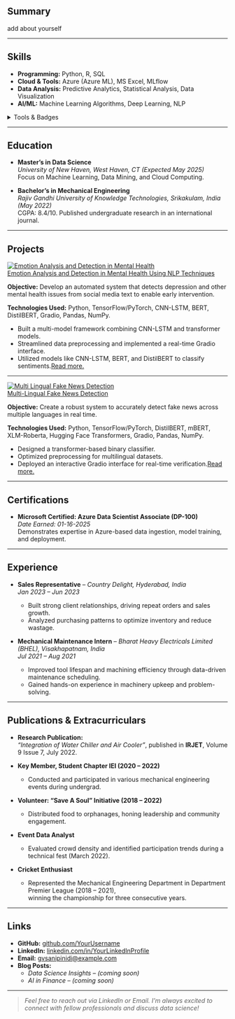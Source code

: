 


## Summary
add about yourself

---

## Skills
- **Programming:** Python, R, SQL  
- **Cloud & Tools:** Azure (Azure ML), MS Excel, MLflow  
- **Data Analysis:** Predictive Analytics, Statistical Analysis, Data Visualization  
- **AI/ML:** Machine Learning Algorithms, Deep Learning, NLP

<details markdown="1">
<summary>Tools & Badges</summary>

![Python](https://img.shields.io/badge/Python-3670A0?style=for-the-badge&logo=python&logoColor=ffdd54)
![R](https://img.shields.io/badge/R-276DC3?style=for-the-badge&logo=r&logoColor=white)
![Azure](https://img.shields.io/badge/Azure-0072C6?style=for-the-badge&logo=microsoftazure&logoColor=white)
![SQL](https://img.shields.io/badge/SQL-4479A1?style=for-the-badge&logo=mysql&logoColor=white)
</details>

---

## Education
- **Master’s in Data Science**  
  *University of New Haven, West Haven, CT (Expected May 2025)*  
  Focus on Machine Learning, Data Mining, and Cloud Computing.

- **Bachelor’s in Mechanical Engineering**  
  *Rajiv Gandhi University of Knowledge Technologies, Srikakulam, India (May 2022)*  
  CGPA: 8.4/10. Published undergraduate research in an international journal.

---

## Projects 
 
<div class="project-card">
  <!-- Clickable Thumbnail -->
  <a href="{{ '/each-project/emotion-analysis-and-detection-in-mental-health-using-nlp-techniques/' | relative_url }}">
    <img 
      class="project-thumbnail"
      src="{{ '/assets/NLP.jpeg' | relative_url }}"
      alt="Emotion Analysis and Detection in Mental Health"
    />
  </a>

  <!-- Project Details -->
  <div class="project-details">
    <!-- Clickable Title -->
    <a 
      class="project-title"
      href="{{ '/each-project/emotion-analysis-and-detection-in-mental-health-using-nlp-techniques/' | relative_url }}"
    >
      Emotion Analysis and Detection in Mental Health Using NLP Techniques
    </a>
    <p><strong>Objective:</strong> Develop an automated system that detects depression and other mental health issues from social media text to enable early intervention.</p>
    <p><strong>Technologies Used:</strong> Python, TensorFlow/PyTorch, CNN-LSTM, BERT, DistilBERT, Gradio, Pandas, NumPy.</p>
    <ul>
      <li>Built a multi-model framework combining CNN-LSTM and transformer models.</li>
      <li>Streamlined data preprocessing and implemented a real-time Gradio interface.</li>
      <li>Utilized models like CNN-LSTM, BERT, and DistilBERT to classify sentiments.<a href="{{ '/each-project/emotion-analysis-and-detection-in-mental-health-using-nlp-techniques/' | relative_url }}">Read more.</a></li>
    </ul>
  </div>
</div>

---
<div class="project-card">
  <!-- Clickable Thumbnail -->
  <a class="project-link" href="{{ '/each-project/Multi-Lingual-Fake-News-Detection.html' | relative_url }}">
    <img class="project-thumbnail" src="{{ '/assets/Fake-news-detection.png' | relative_url }}" alt="Multi Lingual Fake News Detection">
  </a>

  <!-- Project Details -->
  <div class="project-details">
    <!-- Clickable Title -->
    <a class="project-link project-title" href="{{ '/each-project/Multi-Lingual-Fake-News-Detection.html' | relative_url }}">
      Multi-Lingual Fake News Detection
    </a>
    <p><strong>Objective:</strong> Create a robust system to accurately detect fake news across multiple languages in real time.</p>
    <p><strong>Technologies Used:</strong> Python, TensorFlow/PyTorch, DistilBERT, mBERT, XLM-Roberta, Hugging Face Transformers, Gradio, Pandas, NumPy.</p>
    <ul>
      <li>Designed a transformer-based binary classifier.</li>
      <li>Optimized preprocessing for multilingual datasets.</li>
      <li>Deployed an interactive Gradio interface for real-time verification.<a href="{{ '/each-project/Multi-Lingual-Fake-News-Detection.html' | relative_url }}">Read more.</a></li>
    </ul>
  </div>
</div>


---

## Certifications
- **Microsoft Certified: Azure Data Scientist Associate (DP-100)**  
  *Date Earned: 01-16-2025*  
  Demonstrates expertise in Azure-based data ingestion, model training, and deployment.

---

## Experience
- **Sales Representative** – *Country Delight, Hyderabad, India*  
  *Jan 2023 – Jun 2023*  
  - Built strong client relationships, driving repeat orders and sales growth.  
  - Analyzed purchasing patterns to optimize inventory and reduce wastage.

- **Mechanical Maintenance Intern** – *Bharat Heavy Electricals Limited (BHEL), Visakhapatnam, India*  
  *Jul 2021 – Aug 2021*  
  - Improved tool lifespan and machining efficiency through data-driven maintenance scheduling.  
  - Gained hands-on experience in machinery upkeep and problem-solving.

---

## Publications & Extracurriculars
- **Research Publication:**  
  *“Integration of Water Chiller and Air Cooler”*, published in **IRJET**, Volume 9 Issue 7, July 2022.

- **Key Member, Student Chapter IEI (2020 – 2022)**  
  - Conducted and participated in various mechanical engineering events during undergrad.

- **Volunteer: “Save A Soul” Initiative (2018 – 2022)**  
  - Distributed food to orphanages, honing leadership and community engagement.

- **Event Data Analyst**  
  - Evaluated crowd density and identified participation trends during a technical fest (March 2022).

- **Cricket Enthusiast**  
  - Represented the Mechanical Engineering Department in Department Premier League (2018 – 2021),  
    winning the championship for three consecutive years.

---

## Links
- **GitHub:** [github.com/YourUsername](https://github.com/YourUsername)  
- **LinkedIn:** [linkedin.com/in/YourLinkedInProfile](https://linkedin.com/in/YourLinkedInProfile)  
- **Email:** [gvsanipinidi@example.com](mailto:gvsanipinidi@example.com)  
- **Blog Posts:**  
  - *Data Science Insights* – *(coming soon)*  
  - *AI in Finance* – *(coming soon)*  

---

> *Feel free to reach out via LinkedIn or Email. I’m always excited to connect with fellow professionals and discuss data science!*

